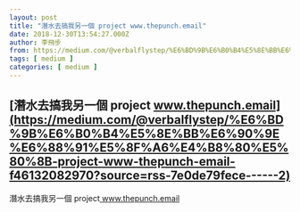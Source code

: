 ```yaml
---
layout: post
title: "潛水去搞我另一個 project www.thepunch.email"
date: 2018-12-30T13:54:27.000Z
author: 李飛步
from: https://medium.com/@verbalflystep/%E6%BD%9B%E6%B0%B4%E5%8E%BB%E6%90%9E%E6%88%91%E5%8F%A6%E4%B8%80%E5%80%8B-project-www-thepunch-email-f46132082970?source=rss-7e0de79fece------2
tags: [ medium ]
categories: [ medium ]
---
```

<!--1546178067000-->
[潛水去搞我另一個 project www.thepunch.email](https://medium.com/@verbalflystep/%E6%BD%9B%E6%B0%B4%E5%8E%BB%E6%90%9E%E6%88%91%E5%8F%A6%E4%B8%80%E5%80%8B-project-www-thepunch-email-f46132082970?source=rss-7e0de79fece------2)
------

<div>
<p>潛水去搞我另一個 project<a href="http://www.thepunch.email"> www.thepunch.email</a></p><img src="https://medium.com/_/stat?event=post.clientViewed&referrerSource=full_rss&postId=f46132082970" width="1" height="1" alt="">
</div>
